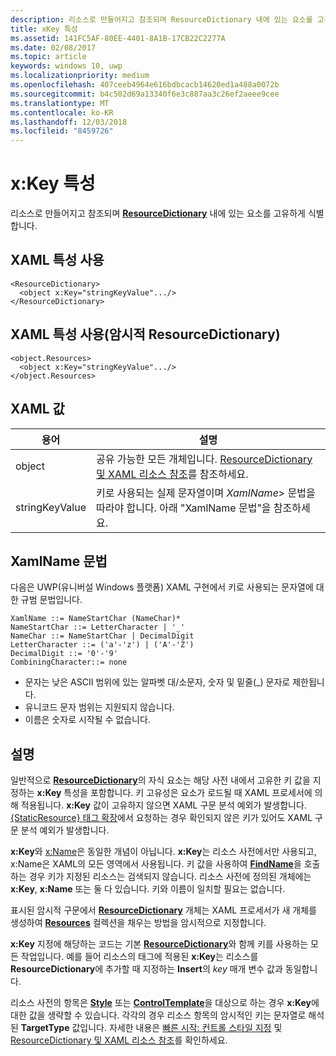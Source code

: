 ```yaml
---
description: 리소스로 만들어지고 참조되며 ResourceDictionary 내에 있는 요소를 고유하게 식별합니다.
title: xKey 특성
ms.assetid: 141FC5AF-80EE-4401-8A1B-17CB22C2277A
ms.date: 02/08/2017
ms.topic: article
keywords: windows 10, uwp
ms.localizationpriority: medium
ms.openlocfilehash: 407ceeb4964e616bdbcacb14620ed1a488a0072b
ms.sourcegitcommit: b4c502d69a13340f6e3c887aa3c26ef2aeee9cee
ms.translationtype: MT
ms.contentlocale: ko-KR
ms.lasthandoff: 12/03/2018
ms.locfileid: "8459726"
---
```

# <a name="xkey-attribute"></a>x:Key 특성


리소스로 만들어지고 참조되며 [**ResourceDictionary**](https://msdn.microsoft.com/library/windows/apps/br208794) 내에 있는 요소를 고유하게 식별합니다.

## <a name="xaml-attribute-usage"></a>XAML 특성 사용

``` syntax
<ResourceDictionary>
  <object x:Key="stringKeyValue".../>
</ResourceDictionary>
```

## <a name="xaml-attribute-usage-implicit-resourcedictionary"></a>XAML 특성 사용(암시적 **ResourceDictionary**)

``` syntax
<object.Resources>
  <object x:Key="stringKeyValue".../>
</object.Resources>
```

## <a name="xaml-values"></a>XAML 값

| 용어 | 설명 |
|------|-------------|
| object | 공유 가능한 모든 개체입니다. [ResourceDictionary 및 XAML 리소스 참조](https://msdn.microsoft.com/library/windows/apps/mt187273)를 참조하세요. |
| stringKeyValue | 키로 사용되는 실제 문자열이며 _XamlName_&gt; 문법을 따라야 합니다. 아래 "XamlName 문법"을 참조하세요. | 

##  <a name="xamlname-grammar"></a>XamlName 문법

다음은 UWP(유니버설 Windows 플랫폼) XAML 구현에서 키로 사용되는 문자열에 대한 규범 문법입니다.

``` syntax
XamlName ::= NameStartChar (NameChar)*
NameStartChar ::= LetterCharacter | '_'
NameChar ::= NameStartChar | DecimalDigit
LetterCharacter ::= ('a'-'z') | ('A'-'Z')
DecimalDigit ::= '0'-'9'
CombiningCharacter::= none
```

-   문자는 낮은 ASCII 범위에 있는 알파벳 대/소문자, 숫자 및 밑줄(\_) 문자로 제한됩니다.
-   유니코드 문자 범위는 지원되지 않습니다.
-   이름은 숫자로 시작될 수 없습니다.

## <a name="remarks"></a>설명

일반적으로 [**ResourceDictionary**](https://msdn.microsoft.com/library/windows/apps/br208794)의 자식 요소는 해당 사전 내에서 고유한 키 값을 지정하는 **x:Key** 특성을 포함합니다. 키 고유성은 요소가 로드될 때 XAML 프로세서에 의해 적용됩니다. **x:Key** 값이 고유하지 않으면 XAML 구문 분석 예외가 발생합니다. [{StaticResource} 태그 확장](staticresource-markup-extension.md)에서 요청하는 경우 확인되지 않은 키가 있어도 XAML 구문 분석 예외가 발생합니다.

**x:Key**와 [x:Name](x-name-attribute.md)은 동일한 개념이 아닙니다. **x:Key**는 리소스 사전에서만 사용되고, x:Name은 XAML의 모든 영역에서 사용됩니다. 키 값을 사용하여 [**FindName**](https://msdn.microsoft.com/library/windows/apps/br208715)을 호출하는 경우 키가 지정된 리소스는 검색되지 않습니다. 리소스 사전에 정의된 개체에는 **x:Key**, **x:Name** 또는 둘 다 있습니다. 키와 이름이 일치할 필요는 없습니다.

표시된 암시적 구문에서 [**ResourceDictionary**](https://msdn.microsoft.com/library/windows/apps/br208794) 개체는 XAML 프로세서가 새 개체를 생성하여 [**Resources**](https://msdn.microsoft.com/library/windows/apps/br208740) 컬렉션을 채우는 방법을 암시적으로 지정합니다.

**x:Key** 지정에 해당하는 코드는 기본 [**ResourceDictionary**](https://msdn.microsoft.com/library/windows/apps/br208794)와 함께 키를 사용하는 모든 작업입니다. 예를 들어 리소스의 태그에 적용된 **x:Key**는 리소스를 **ResourceDictionary**에 추가할 때 지정하는 **Insert**의 *key* 매개 변수 값과 동일합니다.

리소스 사전의 항목은 [**Style**](https://msdn.microsoft.com/library/windows/apps/br208849) 또는 [**ControlTemplate**](https://msdn.microsoft.com/library/windows/apps/br209391)을 대상으로 하는 경우 **x:Key**에 대한 값을 생략할 수 있습니다. 각각의 경우 리소스 항목의 암시적인 키는 문자열로 해석된 **TargetType** 값입니다. 자세한 내용은 [빠른 시작: 컨트롤 스타일 지정](https://msdn.microsoft.com/library/windows/apps/hh465498) 및 [ResourceDictionary 및 XAML 리소스 참조](https://msdn.microsoft.com/library/windows/apps/mt187273)를 확인하세요.

